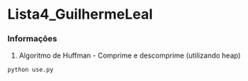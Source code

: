 # Lista4_GuilhermeLeal


### Informações

1. Algoritmo de Huffman - Comprime e descomprime (utilizando heap)

``` python use.py ```